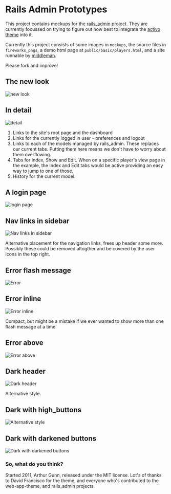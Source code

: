 # Rails Admin Prototypes

This project contains mockups for the [rails_admin](https://github.com/sferik/rails_admin) project. They are currently focussed on trying to figure out how best to integrate the [activo theme](http://activo.dmfranc.com/) into it.

Currently this project consists of some images in `mockups`, the source files in `fireworks_pngs`, a demo html page at `public/basic/players.html`, and a site runnable by [middleman](https://github.com/tdreyno/middleman).

Please fork and improve!

## The new look
![new look](https://github.com/gunn/rails_admin-prototypes/raw/master/mockups/main.png)

## In detail
![detail](https://github.com/gunn/rails_admin-prototypes/raw/master/mockups/main_with_highlights.png)

1. Links to the site's root page and the dashboard
2. Links for the currently logged in user - preferences and logout
3. Links to each of the models managed by rails_admin. These replaces our current tabs. Putting them here means we don't have to worry about them overflowing.
4. Tabs for Index, Show and Edit. When on a specific player's view page in the example, the Index and Edit tabs would be active providing an easy way to jump to one of those.
5. History for the current model.

## A login page
![login page](https://github.com/gunn/rails_admin-prototypes/raw/master/mockups/login.png)

## Nav links in sidebar
![Nav links in sidebar](https://github.com/gunn/rails_admin-prototypes/raw/master/mockups/nav_in_sidebar.png)

Alternative placement for the navigation links, frees up header some more. Possibly these could be removed altogther and be covered by the user icons in the top right.

## Error flash message
![Error](https://github.com/gunn/rails_admin-prototypes/raw/master/mockups/error.png)

## Error inline
![Error inline](https://github.com/gunn/rails_admin-prototypes/raw/master/mockups/error_inline.png)

Compact, but might be a mistake if we ever wanted to show more than one flash message at a time.

## Error above
![Error above](https://github.com/gunn/rails_admin-prototypes/raw/master/mockups/error_above.png)

## Dark header
![Dark header](https://github.com/gunn/rails_admin-prototypes/raw/master/mockups/dark_header.png)

Alternative style.

## Dark with high_buttons
![Alternative style](https://github.com/gunn/rails_admin-prototypes/raw/master/mockups/dark_header_high_buttons.png)

## Dark with darkened buttons
![Dark with darkened buttons](https://github.com/gunn/rails_admin-prototypes/raw/master/mockups/dark_header_dark_buttons.png)

### So, what do you think?

Started 2011, Arthur Gunn, released under the MIT license.
Lot's of thanks to David Francisco for the theme, and everyone who's contributed to the web-app-theme, and rails_admin projects.

